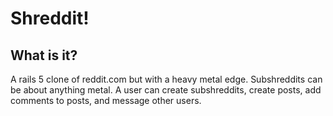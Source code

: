# Shreddit!

## What is it?
A rails 5 clone of reddit.com but with a heavy metal edge. Subshreddits can be about anything metal. A user can create subshreddits, create posts, add comments to posts, and message other users.
